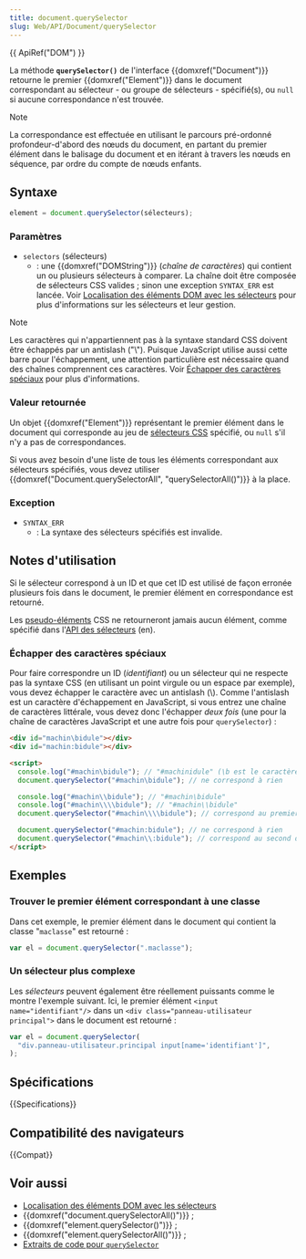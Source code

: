 ```yaml
---
title: document.querySelector
slug: Web/API/Document/querySelector
---
```


{{ ApiRef("DOM") }}

La méthode **`querySelector()`** de l'interface {{domxref("Document")}} retourne le premier {{domxref("Element")}} dans le document correspondant au sélecteur - ou groupe de sélecteurs - spécifié(s), ou `null` si aucune correspondance n'est trouvée.

> [!NOTE]
> La correspondance est effectuée en utilisant le parcours pré-ordonné profondeur-d'abord des nœuds du document, en partant du premier élément dans le balisage du document et en itérant à travers les nœuds en séquence, par ordre du compte de nœuds enfants.

## Syntaxe

```js
element = document.querySelector(sélecteurs);
```

### Paramètres

- `selectors` (sélecteurs)
  - : une {{domxref("DOMString")}} (_chaîne de caractères_) qui contient un ou plusieurs sélecteurs à comparer. La chaîne doit être composée de sélecteurs CSS valides ; sinon une exception `SYNTAX_ERR` est lancée. Voir [Localisation des éléments DOM avec les sélecteurs](/fr/docs/Web/API/Document_Object_Model/Selection_and_traversal_on_the_DOM_tree) pour plus d'informations sur les sélecteurs et leur gestion.

> [!NOTE]
> Les caractères qui n'appartiennent pas à la syntaxe standard CSS doivent être échappés par un antislash ("\\"). Puisque JavaScript utilise aussi cette barre pour l'échappement, une attention particulière est nécessaire quand des chaînes comprennent ces caractères. Voir [Échapper des caractères spéciaux](#échapper_des_caractères_spéciaux) pour plus d'informations.

### Valeur retournée

Un objet {{domxref("Element")}} représentant le premier élément dans le document qui corresponde au jeu de [sélecteurs CSS](/fr/docs/Web/CSS/CSS_selectors) spécifié, ou `null` s'il n'y a pas de correspondances.

Si vous avez besoin d'une liste de tous les éléments correspondant aux sélecteurs spécifiés, vous devez utiliser {{domxref("Document.querySelectorAll", "querySelectorAll()")}} à la place.

### Exception

- `SYNTAX_ERR`
  - : La syntaxe des sélecteurs spécifiés est invalide.

## Notes d'utilisation

Si le sélecteur correspond à un ID et que cet ID est utilisé de façon erronée plusieurs fois dans le document, le premier élément en correspondance est retourné.

Les [pseudo-éléments](/fr/docs/Web/CSS/Pseudo-elements) CSS ne retourneront jamais aucun élément, comme spécifié dans l'[API des sélecteurs](https://www.w3.org/TR/selectors-api/#grammar) (en).

### Échapper des caractères spéciaux

Pour faire correspondre un ID (_identifiant_) ou un sélecteur qui ne respecte pas la syntaxe CSS (en utilisant un point virgule ou un espace par exemple), vous devez échapper le caractère avec un antislash (\\). Comme l'antislash est un caractère d'échappement en JavaScript, si vous entrez une chaîne de caractères littérale, vous devez donc l'échapper _deux fois_ (une pour la chaîne de caractères JavaScript et une autre fois pour `querySelector`)&nbsp;:

```html
<div id="machin\bidule"></div>
<div id="machin:bidule"></div>

<script>
  console.log("#machin\bidule"); // "#machinidule" (\b est le caractère de contrôle retour arrière)
  document.querySelector("#machin\bidule"); // ne correspond à rien

  console.log("#machin\\bidule"); // "#machin\bidule"
  console.log("#machin\\\\bidule"); // "#machin\\bidule"
  document.querySelector("#machin\\\\bidule"); // correspond au premier div

  document.querySelector("#machin:bidule"); // ne correspond à rien
  document.querySelector("#machin\\:bidule"); // correspond au second div
</script>
```

## Exemples

### Trouver le premier élément correspondant à une classe

Dans cet exemple, le premier élément dans le document qui contient la classe "`maclasse`" est retourné&nbsp;:

```js
var el = document.querySelector(".maclasse");
```

### Un sélecteur plus complexe

Les _sélecteurs_ peuvent également être réellement puissants comme le montre l'exemple suivant. Ici, le premier élément `<input name="identifiant"/>` dans un `<div class="panneau-utilisateur principal">` dans le document est retourné :

```js
var el = document.querySelector(
  "div.panneau-utilisateur.principal input[name='identifiant']",
);
```

## Spécifications

{{Specifications}}

## Compatibilité des navigateurs

{{Compat}}

## Voir aussi

- [Localisation des éléments DOM avec les sélecteurs](/fr/docs/Web/API/Document_Object_Model/Selection_and_traversal_on_the_DOM_tree)
- {{domxref("document.querySelectorAll()")}}&nbsp;;
- {{domxref("element.querySelector()")}}&nbsp;;
- {{domxref("element.querySelectorAll()")}}&nbsp;;
- [Extraits de code pour `querySelector`](/fr/docs/Archive/Add-ons/Code_snippets/QuerySelector)
